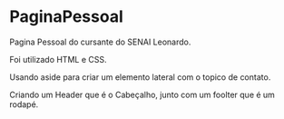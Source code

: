 # PaginaPessoal
 Pagina Pessoal do cursante do SENAI Leonardo.

Foi utilizado HTML e CSS.

Usando aside para criar um elemento lateral com o topico de contato.

Criando um Header que é o Cabeçalho, junto com um foolter que é um rodapé.
